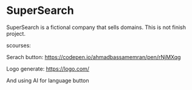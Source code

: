 # SuperSearch
SuperSearch is a fictional company that sells domains.
This is not finish project.

scourses:



Serach button: https://codepen.io/ahmadbassamemran/pen/rNjMXqg




Logo generate: https://logo.com/



And using AI for language button
